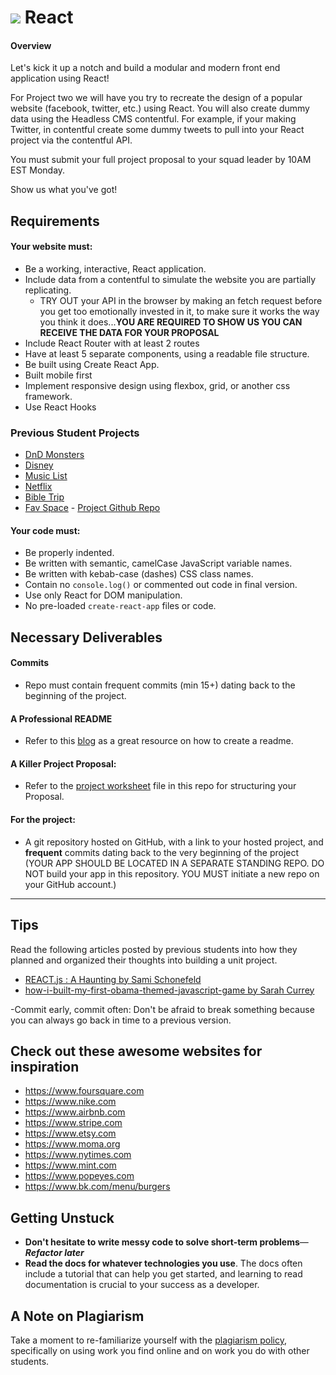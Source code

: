 # ![](https://ga-dash.s3.amazonaws.com/production/assets/logo-9f88ae6c9c3871690e33280fcf557f33.png) React
#### Overview

Let's kick it up a notch and build a modular and modern front end application using React!

For Project two we will have you try to recreate the design of a popular website (facebook, twitter, etc.) using React. You will also create dummy data using the Headless CMS contentful. For example, if your making Twitter, in contentful create some dummy tweets to pull into your React project via the contentful API.

You must submit your full project proposal to your squad leader by 10AM EST Monday.

Show us what you've got!

## Requirements

#### Your website must:
- Be a working, interactive, React application.
- Include data from a contentful to simulate the website you are partially replicating.
    - TRY OUT your API in the browser by making an fetch request before you get too emotionally invested in it, to make sure it works the way you think it does...**YOU ARE REQUIRED TO SHOW US YOU CAN RECEIVE THE DATA FOR YOUR PROPOSAL**
- Include React Router with at least 2 routes
- Have at least 5 separate components, using a readable file structure.
- Be built using Create React App.
- Built mobile first 
- Implement responsive design using flexbox, grid, or another css framework.
- Use React Hooks
<!-- - Be deployed via [Netlify](https://www.netlify.com/), [Vercel](https://www.vercel.com) or [Render](https://www.render.com). -->

### Previous Student Projects


- [DnD Monsters](http://dnd-monsters.surge.sh/)
- [Disney](http://disney-trip.surge.sh/)
- [Music List](https://mattkersner.github.io/Project2GA/)
- [Netflix](https://pmanuja.github.io/Movies_App/)
- [Bible Trip](https://raboriel.github.io/BibleTrip/)
- [Fav Space](https://dummy-website-opal.vercel.app/) - [Project Github Repo](https://github.com/davidvdev/dummy-website)

<!-- ### 📋 Learning the Contentful API

 - [Intro to Using Contentful](https://www.youtube.com/watch?v=IfKh_jSj3DU)
 - [Intro to Agility CMS](https://tuts.alexmercedcoder.com/2020/AgilityCMSBlog/) -->

#### Your code must:

- Be properly indented.  
- Be written with semantic, camelCase JavaScript variable names.  
- Be written with kebab-case (dashes) CSS class names.  
- Contain no `console.log()` or commented out code in final version.  
- Use only React for DOM manipulation.  
- No pre-loaded `create-react-app` files or code.

## Necessary Deliverables

#### Commits
- Repo must contain frequent commits (min 15+) dating back to the beginning of the project.

#### A Professional README
- Refer to this [blog](https://medium.com/@meakaakka/a-beginners-guide-to-writing-a-kickass-readme-7ac01da88ab3) as a great resource on how to create a readme.

#### A Killer Project Proposal:
- Refer to the [project worksheet](/project-worksheet.md) file in this repo for structuring your Proposal.

#### For the project:
- A git repository hosted on GitHub, with a link to your hosted project, and **frequent** commits dating back to the very beginning of the project (YOUR APP SHOULD BE LOCATED IN A SEPARATE STANDING REPO. DO NOT build your app in this repository. YOU MUST initiate a new repo on your GitHub account.) 

<hr>

## Tips

Read the following articles posted by previous students into how they planned and organized their thoughts into building a unit project.
- [REACT.js : A Haunting by Sami Schonefeld
](https://medium.com/@samischonefeld/react-js-a-haunting-cd2aaf15541f)
- [how-i-built-my-first-obama-themed-javascript-game by Sarah Currey
](https://medium.com/@sarah.currey/how-i-built-my-first-obama-themed-javascript-game-b06f7c62af4c)

-Commit early, commit often:   Don't be afraid to break something because you can always go back in time to a previous version.


## Check out these awesome websites for inspiration
- https://www.foursquare.com
- https://www.nike.com
- https://www.airbnb.com
- https://www.stripe.com
- https://www.etsy.com
- https://www.moma.org
- https://www.nytimes.com
- https://www.mint.com
- https://www.popeyes.com
- https://www.bk.com/menu/burgers

## Getting Unstuck

* **Don't hesitate to write messy code to solve short-term problems**&mdash;***Refactor later***
* **Read the docs for whatever technologies you use**. The docs often include a tutorial that can help you get started, and learning to read documentation is crucial to your success as a developer.

<!-- ## Asking For Help

### In-person Support

Each student will be given 5 (five) tokens, redeemable at any time during regular
class (not including evening Office hours), for 20 minutes
with an instructor. Tokens cannot be transferred between students - there is no
black market for tokens.

Instructors will not be holding open office hours during project week. This is
to give you the opportunity to solve issues and errors you run in to on your own
and with your classmates. The TA however, will still hold his office hours as planned.

An instructor will be assigned to each team and wil check in with your team
every day for about 15 minutes. The purpose of these check-ins is not to
discuss technical questions, but to answer questions about workflow and get a status checkin.

#### Maximizing Effectiveness of Support Sessions

Prior to using one of your tokens, we ***strongly recommend*** that you file an issue on this repository in order to both provide the instructor with a point of reference regarding your code and the issue you are having. This will enable us to give you more effective guidance.

When you submit an issue please include the following:

  1. A code snippet
  2. A precise and specific description of your issue
  3. What error you got
  4. What you already tried to resolve your error and the result of those attempts

> [Check here for details on this process](asking-for-help.md).

We also strongly recommend **using Slack to get help from your classmates**. Chances are you all will be running into similar problems. -->

## A Note on Plagiarism

Take a moment to re-familiarize yourself with the [plagiarism policy](https://git.generalassemb.ly/seir-1118/Administrative/blob/master/plagiarism.md), specifically on using work you find online and on work you do with other students.

